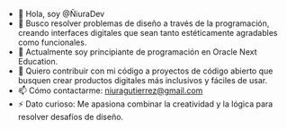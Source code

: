 - 👋 Hola, soy @ÑiuraDev
- 👀 Busco resolver problemas de diseño a través de la programación, creando interfaces digitales que sean tanto estéticamente agradables como funcionales.
- 🌱 Actualmente soy principiante de programación en Oracle Next Education.
- 💞️ Quiero contribuir con mi código a proyectos de código abierto que busquen crear productos digitales más inclusivos y fáciles de usar.
- 📫 Cómo contactarme: niuragutierrez@gmail.com
- ⚡ Dato curioso: Me apasiona combinar la creatividad y la lógica para resolver desafíos de diseño.

<!---
Niura-Dev/Niura-Dev is a ✨ special ✨ repository because its `README.md` (this file) appears on your GitHub profile.
You can click the Preview link to take a look at your changes.
--->
